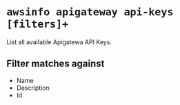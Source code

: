 # `awsinfo apigateway api-keys [filters]+`

List all available Apigatewa API Keys.

## Filter matches against

* Name 
* Description 
* Id
